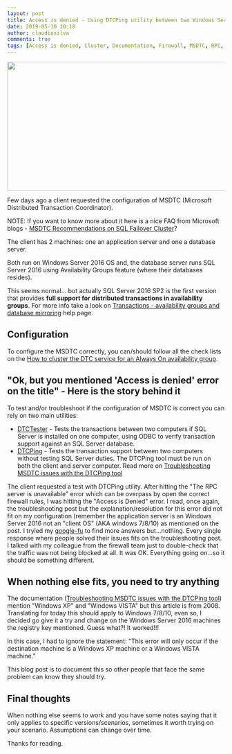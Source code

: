 ```yaml
---
layout: post
title: Access is denied - Using DTCPing utility between two Windows Server 2016
date: 2019-05-10 10:18
author: claudiosilva
comments: true
tags: [Access is denied, Cluster, Documentation, Firewall, MSDTC, RPC, Rules, SQLServer, syndicated, Windows Server 2016, WSFC]
---
```

<img src="https://claudioessilva.github.io/img//2019/05/featureimage_smaller-1.png" alt="" width="800" height="297" class="aligncenter size-full wp-image-1666" />

Few days ago a client requested the configuration of MSDTC (Microsoft Distributed Transaction Coordinator).

NOTE: If you want to know more about it here is a nice FAQ from Microsoft blogs - <a href="https://blogs.msdn.microsoft.com/alwaysonpro/2014/01/15/msdtc-recommendations-on-sql-failover-cluster">MSDTC Recommendations on SQL Failover Cluster</a>?

The client has 2 machines: one an application server and one a database server.

Both run on Windows Server 2016 OS and, the database server runs SQL Server 2016 using Availability Groups feature (where their databases resides).

This seems normal... but actually SQL Server 2016 SP2 is the first version that provides <strong>full support for distributed transactions in availability groups</strong>.
For more info take a look on <a href="https://docs.microsoft.com/en-us/sql/database-engine/availability-groups/windows/transactions-always-on-availability-and-database-mirroring">Transactions - availability groups and database mirroring</a> help page.

<h2>Configuration</h2>

To configure the MSDTC correctly, you can/should follow all the check lists on the <a href="https://docs.microsoft.com/en-us/sql/database-engine/availability-groups/windows/cluster-dtc-for-sql-server-2016-availability-groups">How to cluster the DTC service for an Always On availability group</a>.

<h2>"Ok, but you mentioned 'Access is denied' error on the title" - Here is the story behind it</h2>

To test and/or troubleshoot if the configuration of MSDTC is correct you can rely on two main utilities:<br />
 - <a href="https://www.microsoft.com/en-ca/download/details.aspx?id=30746">DTCTester</a> - Tests the transactions between two computers if SQL Server is installed on one computer, using ODBC to verify transaction support against an SQL Server database.
 - <a href="https://www.microsoft.com/en-ca/download/details.aspx?id=2868">DTCPing</a> - Tests the transaction support between two computers without testing SQL Server duties. The DTCPing tool must be run on both the client and server computer. Read more on <a href="https://blogs.msdn.microsoft.com/puneetgupta/2008/11/12/troubleshooting-msdtc-issues-with-the-dtcping-tool/">Troubleshooting MSDTC issues with the DTCPing tool</a>

The client requested a test with DTCPing utility. After hitting the "The RPC server is unavailable" error which can be overpass by open the correct firewall rules, I was hitting the "Access is Denied" error.
I read, once again, the troubleshooting post but the explanation/resolution for this error did not fit on my configuration (remember the application server is an Windows Server 2016 not an "client OS" (AKA windows 7/8/10) as mentioned on the post.
I tryied my <a href="https://www.urbandictionary.com/define.php?term=google-fu">google-fu</a> to find more answers but...nothing. Every single response where people solved their issues fits on the troubleshooting post.
I talked with my colleague from the firewall team just to double-check that the traffic was not being blocked at all. It was OK. Everything going on...so it should be something different.

<h2>When nothing else fits, you need to try anything</h2>

The documentation (<a href="https://blogs.msdn.microsoft.com/puneetgupta/2008/11/12/troubleshooting-msdtc-issues-with-the-dtcping-tool/">Troubleshooting MSDTC issues with the DTCPing tool</a>) mention "Windows XP" and "Windows VISTA" but this article is from 2008. Translating for today this should apply to Windows 7/8/10, even so, I decided go give it a try and change on the Windows Server 2016 machines the registry key mentioned.
Guess what?! It worked!!!

In this case, I had to ignore the statement: "This error will only occur if the destination machine is a Windows XP machine or a Windows VISTA machine."

This blog post is to document this so other people that face the same problem can know they should try.

<h2>Final thoughts</h2>

When nothing else seems to work and you have some notes saying that it only applies to specific versions/scenarios, sometimes it worth trying on your scenario. Assumptions can change over time.

Thanks for reading.
